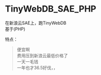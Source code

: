 # TinyWebDB_SAE_PHP
在新浪云SAE上，跑TinyWebDB   
基于(PHP)

特点：   
>便宜啊   
>费用压到新浪云最低价格了   
>一天一毛钱   
>一年也才36.5好伐，，   
